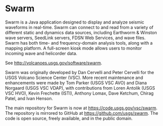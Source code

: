 # Swarm

Swarm is a Java application designed to display and analyze seismic waveforms in real-time. Swarm can connect to and read from a variety of different static and dynamics data sources, including Earthworm & Winston wave servers, SeedLink servers, FDSN Web Services, and wave files. Swarm has both time- and frequency-domain analysis tools, along with a mapping platform. A full-screen kiosk mode allows users to monitor incoming wave and helicorder data. 

See http://volcanoes.usgs.gov/software/swarm.

Swarm was originally developed by Dan Cervelli and Peter Cervelli for the USGS Volcano Science Center (VSC).  More recent maintenance and enhancements were made by Tom Parker (USGS VSC AVO) and Diana Norgaard (USGS VSC VDAP), with contributions from Loren Antolik (USGS VSC HVO), Kevin Frechette (ISTI), Anthony Lomax, Dave Ketchum, Chirag Patel, and Ivan Henson. 

The main repository for Swarm is now at https://code.usgs.gov/vsc/swarm.  The repository is mirrored to GitHub at https://github.com/usgs/swarm. The code is open source, freely available, and in the public domain.